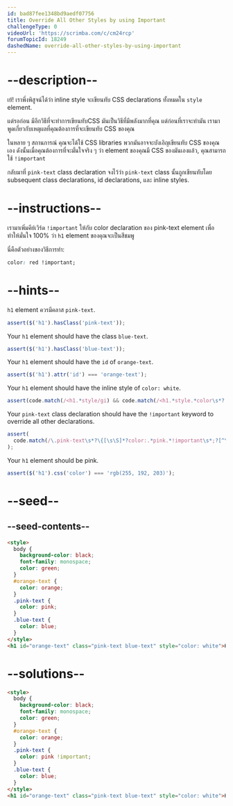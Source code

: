 ```yaml
---
id: bad87fee1348bd9aedf07756
title: Override All Other Styles by using Important
challengeType: 0
videoUrl: 'https://scrimba.com/c/cm24rcp'
forumTopicId: 18249
dashedName: override-all-other-styles-by-using-important
---
```


# --description--

เย้! เราพึ่งพิสูจน์ได้ว่า inline style จะเขียนทับ CSS declarations ทั้งหมดใน `style` element.

แต่รอก่อน มีอีกวิธีที่จะทำการเขียนทับCSS
มันเป็นวิธีที่มีพลังมากที่คุณ
แต่ก่อนที่เราจะทำมัน เรามาพูดเกี่ยวกับเหตุผลที่คุณต้องการที่จะเขียนทับ CSS ของคุณ

ในหลาย ๆ สถานการณ์ คุณจะได้ใช้  CSS libraries
พวกมันอาจจะบังเอิญเขียนทับ CSS ของคุณเอง ดังนั้นเมื่อคุณต้องการที่จะมั่นใจจริง ๆ ว่า element ของคุณมี CSS ของมันเองแล้ว, คุณสามารถใช้ `!important`

กลับมาที่ `pink-text` class declaration
จงไว้ว่า `pink-text` class นั้นถูกเขียนทับโดย subsequent class declarations, id declarations, และ inline styles.

# --instructions--

เรามาเพิ่มคีย์เวิร์ด `!important` ให้กับ color declaration ของ pink-text element เพื่อทำให้มั่นใจ 100% ว่า `h1` element ของคุณจะเป็นสีชมพู

นี่คือตัวอย่างของวิธีการทำ:

```css
color: red !important;
```

# --hints--

 `h1` element ควรมีคลาส `pink-text`.

```js
assert($('h1').hasClass('pink-text'));
```

Your `h1` element should have the class `blue-text`.

```js
assert($('h1').hasClass('blue-text'));
```

Your `h1` element should have the `id` of `orange-text`.

```js
assert($('h1').attr('id') === 'orange-text');
```

Your `h1` element should have the inline style of `color: white`.

```js
assert(code.match(/<h1.*style/gi) && code.match(/<h1.*style.*color\s*?:/gi));
```

Your `pink-text` class declaration should have the `!important` keyword to override all other declarations.

```js
assert(
  code.match(/\.pink-text\s*?\{[\s\S]*?color:.*pink.*!important\s*;?[^\.]*\}/g)
);
```

Your `h1` element should be pink.

```js
assert($('h1').css('color') === 'rgb(255, 192, 203)');
```

# --seed--

## --seed-contents--

```html
<style>
  body {
    background-color: black;
    font-family: monospace;
    color: green;
  }
  #orange-text {
    color: orange;
  }
  .pink-text {
    color: pink;
  }
  .blue-text {
    color: blue;
  }
</style>
<h1 id="orange-text" class="pink-text blue-text" style="color: white">Hello World!</h1>
```

# --solutions--

```html
<style>
  body {
    background-color: black;
    font-family: monospace;
    color: green;
  }
  #orange-text {
    color: orange;
  }
  .pink-text {
    color: pink !important;
  }
  .blue-text {
    color: blue;
  }
</style>
<h1 id="orange-text" class="pink-text blue-text" style="color: white">Hello World!</h1>
```
